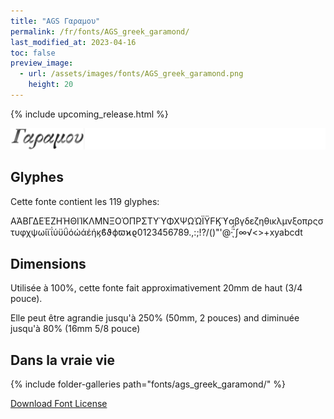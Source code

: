 ```yaml
---
title: "AGS Γαραμου"
permalink: /fr/fonts/AGS_greek_garamond/
last_modified_at: 2023-04-16
toc: false
preview_image:
  - url: /assets/images/fonts/AGS_greek_garamond.png
    height: 20
---
```


{% include upcoming_release.html %}

![AGS garamond](/assets/images/fonts/AGS_greek_garamond.png)


## Glyphes

Cette fonte contient les 119 glyphes:

ΑΆΒΓΔΕΈΖΗΉΘΙΊΚΛΜΝΞΟΌΠΡΣΤΥΎΦΧΨΩΏΪΫϜϏϓαβγδεζηθικλμνξοπρςστυφχψωίϊΐύϋΰόώάέήϗϐϑϕϖϰϱ0123456789.,:;!?/()"'@·̈̈́ͅ΄∫∞√<>+xyabcdt  

## Dimensions

Utilisée à 100%, cette fonte fait approximativement 20mm de haut (3/4 pouce).

Elle peut être agrandie jusqu'à  250%  (50mm, 2 pouces) and diminuée jusqu'à 80% (16mm  5/8 pouce)


## Dans la vraie vie

{% include folder-galleries path="fonts/ags_greek_garamond/" %}



[Download Font License](https://github.com/inkstitch/inkstitch/tree/main/fonts/ags_greek_garamond/LICENSE)
